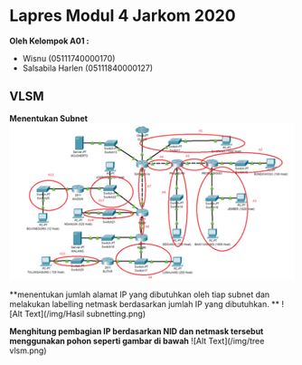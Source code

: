 #  Lapres Modul 4 Jarkom 2020

**Oleh Kelompok A01 :**
- Wisnu (05111740000170)
- Salsabila Harlen (05111840000127)

## VLSM
**Menentukan Subnet**
![Alt Text](/img/Subnet.png)

**menentukan jumlah alamat IP yang dibutuhkan oleh tiap subnet dan melakukan labelling netmask berdasarkan jumlah IP yang dibutuhkan. **
![Alt Text](/img/Hasil subnetting.png)

**Menghitung pembagian IP berdasarkan NID dan netmask tersebut menggunakan pohon seperti gambar di bawah**
![Alt Text](/img/tree vlsm.png)
